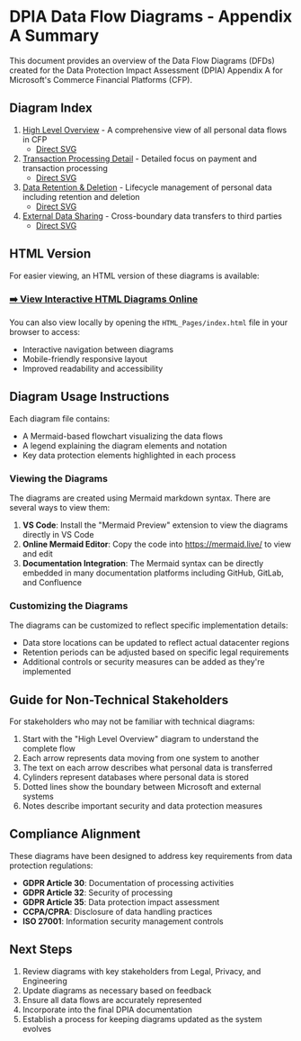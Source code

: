 # DPIA Data Flow Diagrams - Appendix A Summary

This document provides an overview of the Data Flow Diagrams (DFDs) created for the Data Protection Impact Assessment (DPIA) Appendix A for Microsoft's Commerce Financial Platforms (CFP).

## Diagram Index

1. [High Level Overview](generated%20md%20files/high_level_overview.md) - A comprehensive view of all personal data flows in CFP
   - [Direct SVG](https://github.com/davidkhalifa/DPIA-DFD/raw/master/svg_exports/high_level_overview.svg)
2. [Transaction Processing Detail](generated%20md%20files/transaction_processing_detail.md) - Detailed focus on payment and transaction processing
   - [Direct SVG](https://github.com/davidkhalifa/DPIA-DFD/raw/master/svg_exports/transaction_processing_detail.svg)
3. [Data Retention & Deletion](generated%20md%20files/data_retention_deletion.md) - Lifecycle management of personal data including retention and deletion
   - [Direct SVG](https://github.com/davidkhalifa/DPIA-DFD/raw/master/svg_exports/data_retention_deletion.svg)
4. [External Data Sharing](generated%20md%20files/external_data_sharing.md) - Cross-boundary data transfers to third parties
   - [Direct SVG](https://github.com/davidkhalifa/DPIA-DFD/raw/master/svg_exports/external_data_sharing.svg)

## HTML Version

For easier viewing, an HTML version of these diagrams is available:

### [➡️ View Interactive HTML Diagrams Online](https://davidkhalifa.github.io/DPIA-DFD/HTML_Pages/index.html)

You can also view locally by opening the `HTML_Pages/index.html` file in your browser to access:

- Interactive navigation between diagrams
- Mobile-friendly responsive layout
- Improved readability and accessibility

## Diagram Usage Instructions

Each diagram file contains:
- A Mermaid-based flowchart visualizing the data flows
- A legend explaining the diagram elements and notation
- Key data protection elements highlighted in each process

### Viewing the Diagrams

The diagrams are created using Mermaid markdown syntax. There are several ways to view them:

1. **VS Code**: Install the "Mermaid Preview" extension to view the diagrams directly in VS Code
2. **Online Mermaid Editor**: Copy the code into https://mermaid.live/ to view and edit
3. **Documentation Integration**: The Mermaid syntax can be directly embedded in many documentation platforms including GitHub, GitLab, and Confluence

### Customizing the Diagrams

The diagrams can be customized to reflect specific implementation details:

- Data store locations can be updated to reflect actual datacenter regions
- Retention periods can be adjusted based on specific legal requirements
- Additional controls or security measures can be added as they're implemented

## Guide for Non-Technical Stakeholders

For stakeholders who may not be familiar with technical diagrams:

1. Start with the "High Level Overview" diagram to understand the complete flow
2. Each arrow represents data moving from one system to another
3. The text on each arrow describes what personal data is transferred
4. Cylinders represent databases where personal data is stored
5. Dotted lines show the boundary between Microsoft and external systems
6. Notes describe important security and data protection measures

## Compliance Alignment

These diagrams have been designed to address key requirements from data protection regulations:

- **GDPR Article 30**: Documentation of processing activities
- **GDPR Article 32**: Security of processing
- **GDPR Article 35**: Data protection impact assessment
- **CCPA/CPRA**: Disclosure of data handling practices
- **ISO 27001**: Information security management controls

## Next Steps

1. Review diagrams with key stakeholders from Legal, Privacy, and Engineering
2. Update diagrams as necessary based on feedback
3. Ensure all data flows are accurately represented
4. Incorporate into the final DPIA documentation
5. Establish a process for keeping diagrams updated as the system evolves
